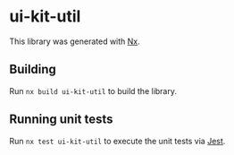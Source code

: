 # ui-kit-util

This library was generated with [Nx](https://nx.dev).

## Building

Run `nx build ui-kit-util` to build the library.

## Running unit tests

Run `nx test ui-kit-util` to execute the unit tests via [Jest](https://jestjs.io).
